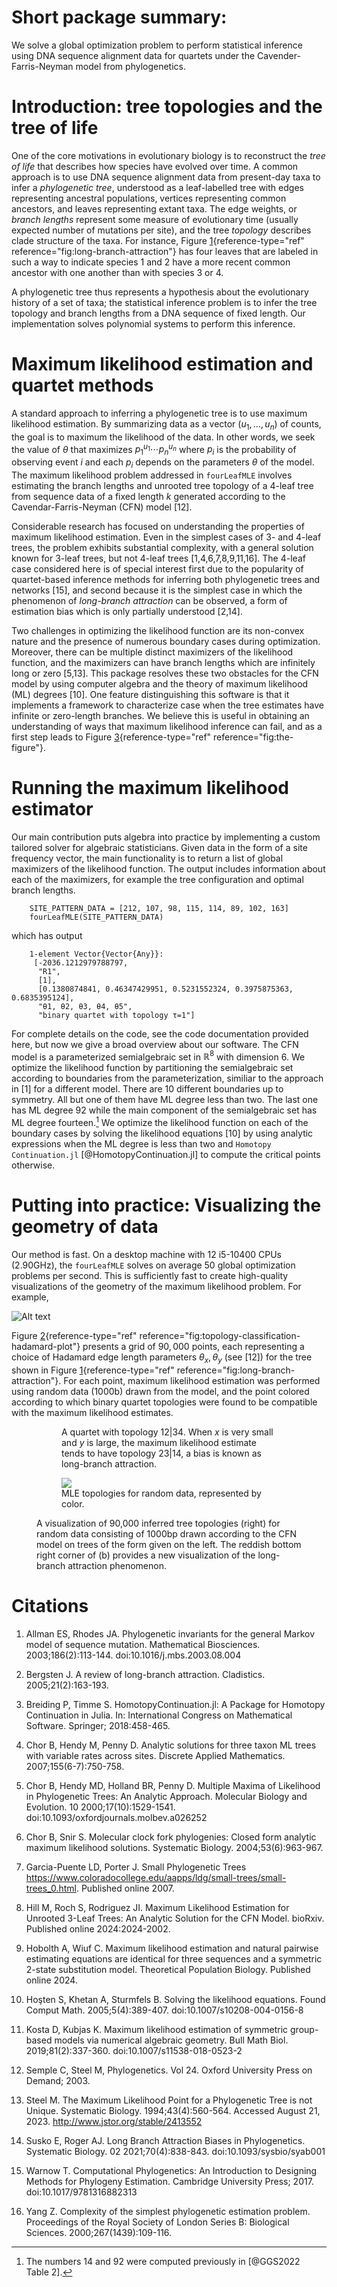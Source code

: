 # Short package summary:

  We solve a global optimization problem to perform statistical
  inference using DNA sequence alignment data for quartets under the
  Cavender-Farris-Neyman model from phylogenetics.

# Introduction: tree topologies and the tree of life

One of the core motivations in evolutionary biology is to reconstruct
the *tree of life* that describes how species have evolved over time. A
common approach is to use DNA sequence alignment data from present-day
taxa to infer a *phylogenetic tree*, understood as a leaf-labelled tree
with edges representing ancestral populations, vertices representing
common ancestors, and leaves representing extant taxa. The edge weights,
or *branch lengths* represent some measure of evolutionary time (usually
expected number of mutations per site), and the tree *topology*
describes clade structure of the taxa. For instance,
Figure [1](#fig:long-branch-attraction){reference-type="ref"
reference="fig:long-branch-attraction"} has four leaves that are labeled
in such a way to indicate species $1$ and $2$ have a more recent common
ancestor with one another than with species $3$ or $4$.

A phylogenetic tree thus represents a hypothesis about the evolutionary
history of a set of taxa; the statistical inference problem is to infer
the tree topology and branch lengths from a DNA sequence of fixed
length. Our implementation solves polynomial systems to perform
this inference.

# Maximum likelihood estimation and quartet methods

A standard approach to inferring a phylogenetic tree is to use maximum
likelihood estimation. By summarizing data as a vector $(u_1,\dots,u_n)$
of counts, the goal is to maximum the likelihood of the data. In other
words, we seek the value of $\theta$ that maximizes
$p_1^{u_1}\cdots p_n^{u_n}$ where $p_i$ is the probability of observing
event $i$ and each $p_i$ depends on the parameters $\theta$ of the
model. The maximum likelihood problem addressed in `fourLeafMLE`
involves estimating the branch lengths and unrooted tree topology of a
4-leaf tree from sequence data of a fixed length $k$ generated according
to the Cavendar-Farris-Neyman (CFN) model [12].

Considerable research has focused on understanding the properties of
maximum likelihood estimation. Even in the simplest cases of 3- and
4-leaf trees, the problem exhibits substantial complexity, with a
general solution known for 3-leaf trees, but not 4-leaf trees
[1,4,6,7,8,9,11,16].
The $4$-leaf case considered here is of special interest first due to
the popularity of quartet-based inference methods for inferring both
phylogenetic trees and networks [15], and second because it
is the simplest case in which the phenomenon of *long-branch attraction*
can be observed, a form of estimation bias which is only partially
understood [2,14].

Two challenges in optimizing the likelihood function are its non-convex
nature and the presence of numerous boundary cases during optimization.
Moreover, there can be multiple distinct maximizers of the likelihood
function, and the maximizers can have branch lengths which are
infinitely long or zero [5,13]. This package resolves
these two obstacles for the CFN model by using computer algebra and the
theory of maximum likelihood (ML) degrees [10]. One feature
distinguishing this software is that it implements a framework to
characterize case when the tree estimates have infinite or zero-length
branches. We believe this is useful in obtaining an understanding of
ways that maximum likelihood inference can fail, and as a first step
leads to Figure [3](#fig:the-figure){reference-type="ref"
reference="fig:the-figure"}.

# Running the maximum likelihood estimator

Our main contribution puts algebra into practice by implementing a
custom tailored solver for algebraic statisticians. Given data in the
form of a site frequency vector, the main functionality is to return a
list of global maximizers of the likelihood function. The output
includes information about each of the maximizers, for example the tree
configuration and optimal branch lengths.

```
    SITE_PATTERN_DATA = [212, 107, 98, 115, 114, 89, 102, 163]
    fourLeafMLE(SITE_PATTERN_DATA)
```

which has output

```
    1-element Vector{Vector{Any}}:
     [-2036.1212979788797, 
      "R1", 
      [1], 
      [0.1380874841, 0.46347429951, 0.5231552324, 0.3975875363, 0.6835395124], 
      "θ1, θ2, θ3, θ4, θ5", 
      "binary quartet with topology τ=1"]
```

For complete details on the code, see the code documentation provided here, but now we
give a broad overview about our software. The CFN model is a
parameterized semialgebraic set in $\mathbb{R}^8$ with dimension $6$. We
optimize the likelihood function by partitioning the semialgebraic set
according to boundaries from the parameterization, similiar to the
approach in [1] for a different model. There are $10$
different boundaries up to symmetry. All but one of them have ML degree
less than two. The last one has ML degree 92 while the main component of
the semialgebraic set has ML degree fourteen.[^1] We optimize the
likelihood function on each of the boundary cases by solving the
likelihood equations [10] by using analytic expressions when the
ML degree is less than two and
`Homotopy Continuation.jl` [@HomotopyContinuation.jl] to compute the
critical points otherwise.

# Putting into practice: Visualizing the geometry of data

Our method is fast. On a desktop machine with 12 i5-10400 CPUs
(2.90GHz), the `fourLeafMLE` solves on average 50 global optimization
problems per second. This is sufficiently fast to create high-quality
visualizations of the geometry of the maximum likelihood problem. For
example, 

![Alt text](plots/classification-plot-hadamard-k1000-resolution300x300-marker0.57.png)


Figure
[2](#fig:topology-classification-hadamard-plot){reference-type="ref"
reference="fig:topology-classification-hadamard-plot"} presents a grid
of $90,000$ points, each representing a choice of Hadamard edge length
parameters $\theta_x,\theta_y$ (see [12]) for the
tree shown in Figure
[1](#fig:long-branch-attraction){reference-type="ref"
reference="fig:long-branch-attraction"}. For each point, maximum
likelihood estimation was performed using random data (1000b) drawn from
the model, and the point colored according to which binary quartet
topologies were found to be compatible with the maximum likelihood
estimates.

<figure id="fig:the-figure">
<figure id="fig:long-branch-attraction">

<figcaption>A quartet with topology <span
class="math inline">12|34</span>. When <span
class="math inline"><em>x</em></span> is very small and <span
class="math inline"><em>y</em></span> is large, the maximum likelihood
estimate tends to have topology <span class="math inline">23|14</span>,
a bias is known as long-branch attraction.</figcaption>
</figure>
<figure id="fig:topology-classification-hadamard-plot">
<img
src="images/classification-plot-hadamard-k1000-resolution300x300-marker0.57.png" />
<figcaption>MLE topologies for random data, represented by
color.</figcaption>
</figure>
<figcaption>A visualization of 90,000 inferred tree topologies (right)
for random data consisting of 1000bp drawn according to the CFN model on
trees of the form given on the left. The reddish bottom right corner of
(b) provides a new visualization of the long-branch attraction
phenomenon.</figcaption>
</figure>

# Citations

1. Allman ES, Rhodes JA. Phylogenetic invariants for the general Markov model of sequence mutation. Mathematical Biosciences. 2003;186(2):113-144. doi:10.1016/j.mbs.2003.08.004

2. Bergsten J. A review of long-branch attraction. Cladistics. 2005;21(2):163-193.

3. Breiding P, Timme S. HomotopyContinuation.jl: A Package for Homotopy Continuation in Julia. In: International Congress on Mathematical Software. Springer; 2018:458-465.

4. Chor B, Hendy M, Penny D. Analytic solutions for three taxon ML trees with variable rates across sites. Discrete Applied Mathematics. 2007;155(6-7):750-758.

5. Chor B, Hendy MD, Holland BR, Penny D. Multiple Maxima of Likelihood in Phylogenetic Trees: An Analytic Approach. Molecular Biology and Evolution. 10 2000;17(10):1529-1541. doi:10.1093/oxfordjournals.molbev.a026252

6. Chor B, Snir S. Molecular clock fork phylogenies: Closed form analytic maximum likelihood solutions. Systematic Biology. 2004;53(6):963-967.

7. Garcia-Puente LD, Porter J. Small Phylogenetic Trees https://www.coloradocollege.edu/aapps/ldg/small-trees/small-trees_0.html. Published online 2007.

8. Hill M, Roch S, Rodriguez JI. Maximum Likelihood Estimation for Unrooted 3-Leaf Trees: An Analytic Solution for the CFN Model. bioRxiv. Published online 2024:2024-2002.

9. Hobolth A, Wiuf C. Maximum likelihood estimation and natural pairwise estimating equations are identical for three sequences and a symmetric 2-state substitution model. Theoretical Population Biology. Published online 2024.

10. Hoşten S, Khetan A, Sturmfels B. Solving the likelihood equations. Found Comput Math. 2005;5(4):389-407. doi:10.1007/s10208-004-0156-8

11. Kosta D, Kubjas K. Maximum likelihood estimation of symmetric group-based models via numerical algebraic geometry. Bull Math Biol. 2019;81(2):337-360. doi:10.1007/s11538-018-0523-2

12. Semple C, Steel M, Phylogenetics. Vol 24. Oxford University Press on Demand; 2003.

13. Steel M. The Maximum Likelihood Point for a Phylogenetic Tree is not Unique. Systematic Biology. 1994;43(4):560-564. Accessed August 21, 2023. http://www.jstor.org/stable/2413552

14. Susko E, Roger AJ. Long Branch Attraction Biases in Phylogenetics. Systematic Biology. 02 2021;70(4):838-843. doi:10.1093/sysbio/syab001

15. Warnow T. Computational Phylogenetics: An Introduction to Designing Methods for Phylogeny Estimation. Cambridge University Press; 2017. doi:10.1017/9781316882313

16. Yang Z. Complexity of the simplest phylogenetic estimation problem. Proceedings of the Royal Society of London Series B: Biological Sciences. 2000;267(1439):109-116.


[^1]: The numbers $14$ and $92$ were computed previously in [@GGS2022
    Table 2].
